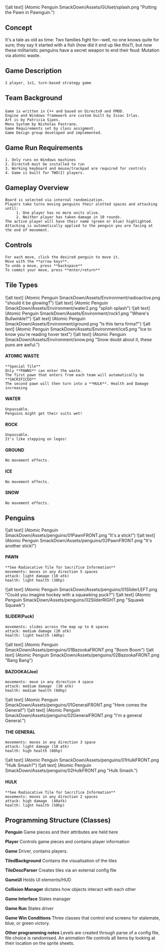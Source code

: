 ![alt text] (Atomic Penguin SmackDown/Assets/GUIset/splash.png "Putting the Pawn in Pawnguin.")


## Concept
It's a tale as old as time: Two families fight for--well, no one knows  quite for sure; they say it started with a fish (how did it end up like this?), but now these militaristic penguins have a secret weapon to end their feud: Mutation via atomic waste.

## Game Description
####
    2 player, 1v1, turn-based strategy game

## Team Background
##### 
    Game is written in C++ and based on Directx9 and FMOD. 
    Engine and Windows framework are custom built by Issac Irlas.
    Art is by Patricia Sipes.
    Menu System by Nicholas Pastrano.
    Game Requirements set by class assigment.
    Game Design group developed and implemented.
    
    
## Game Run Requirements
####
    1. Only runs on Windows machines
    2. Directx9 must be installed to run
    3. Working keyboard and mouse/trackpad are required for controls
    4. Game is built for TWO(2) players.

## Gameplay Overview
####
    Board is selected via internal randomization.
    Players take turns moving penguins their alotted spaces and attacking until:
         1. One player has no more units alive.
         2. Neither player has taken damage in 10 rounds.
    The active player will have their name (green or blue) highlighted.
    Attacking is automatically applied to the penguin you are facing at the end of movement.

    
## Controls
####
    For each move, click the desired penguin to move it.
    Move with the **arrow keys**.
    To undo a move, press **backspace**
    To commit your move, press **enter/return**
    
         
## Tile Types
####
![alt text] (Atomic Penguin SmackDown/Assets/Environment/radioactive.png "should it be glowing?")
![alt text] (Atomic Penguin SmackDown/Assets/Environment/water2.png "splish splash")
![alt text] (Atomic Penguin SmackDown/Assets/Environment/rock1.png "Where's Bullwinkle?")
![alt text] (Atomic Penguin SmackDown/Assets/Environment/ground.png "Is this terra firma?")
![alt text] (Atomic Penguin SmackDown/Assets/Environment/ice5.png "Ice to know you're reading hover text")
![alt text] (Atomic Penguin SmackDown/Assets/Environment/snow.png "Snow doubt about it, these puns are awful.")


 
#### ATOMIC WASTE
    **Special Tile**
    Only **PAWNS** can enter the waste.
    The first pawn that enters from each team will automatically be **SACRIFICED**
    The second pawn will then turn into a **HULK**. Health and Damage increasing
#### WATER
    Unpassable.
    Penguins might get their suits wet!
#### ROCK
    Unpassable.
    It's like stepping on legos!
#### GROUND
    No movement effects.
#### ICE
    No movement effects.
#### SNOW
    No movement effects.

    
## Penguins
![alt text] (Atomic Penguin SmackDown/Assets/penguins/01PawnFRONT.png "It's a stick!") 
![alt text] (Atomic Penguin SmackDown/Assets/penguins/02PawnFRONT.png "It's another stick!")
#### PAWN
    **See Radiocative Tile for Sacrifice Information**
    movements: moves in any direction 5 spaces
    attack: light damage (10 atk)
    health: light health (30hp)


![alt text] (Atomic Penguin SmackDown/Assets/penguins/01SliderLEFT.png "Could you imagine hockey with a squawking puck?")
![alt text] (Atomic Penguin SmackDown/Assets/penguins/02SliderRIGHT.png "Squawk Squawk")
#### SLIDER(Puck)
    movements: slides across the map up to 6 spaces
    attack: medium damage (20 atk)
    health: light health (40hp)
    
![alt text] (Atomic Penguin SmackDown/Assets/penguins/01BazookaFRONT.png "Boom Boom")
![alt text] (Atomic Penguin SmackDown/Assets/penguins/02BazookaFRONT.png "Bang Bang")
#### BAZOOKA(Joe)
    movements: move in any direction 4 space
    attack: medium damage  (30 atk)
    health: medium health (60hp)
 
![alt text] (Atomic Penguin SmackDown/Assets/penguins/01GeneralFRONT.png "Here comes the General!")
![alt text] (Atomic Penguin SmackDown/Assets/penguins/02GeneralFRONT.png "I'm a general General.")
#### THE GENERAL
    movements: moves in any direction 3 space
    attack: light damage (10 atk)
    health: high health (80hp)
    
![alt text] (Atomic Penguin SmackDown/Assets/penguins/01HulkFRONT.png "Hulk Smash?")
![alt text] (Atomic Penguin SmackDown/Assets/penguins/02HulkFRONT.png "Hulk Smash.")
#### HULK
    **See Radiocative Tile for Sacrifice Information**
    movements: moves in any direction 2 spaces
    attack: high damage  (40atk)
    health: light health (50hp)




## Programming Structure (Classes)
**Penguin**
    Game pieces and their attributes are held here
    
**Player**
    Controls game pieces and contains player information

**Game**
    Driver, contains players.

**TiledBackground**
    Contains the visualisation of the tiles

**TileDescParser**
    Creates tiles via an external config file
    
**GameUI**
    Holds UI elements/HUD
    
**Collision Manager**
    dictates how objects interact with each other
    
**Game Interface**
    States manager
    
**Game Run**
    States driver
    
**Game Win Conditions**
    Three classes that control end screens for stalemate, blue, or green victory.
    
**Other programming notes**
    Levels are created through parse of a config file, file choice is randomised. An animation file controls all items by looking at their location on the sprite sheets.

